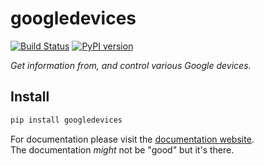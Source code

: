 # googledevices

[![Build Status][travis_status]][travis]
[![PyPI version][pypi_badge]][pypi]

_Get information from, and control various Google devices._

## Install

```bash
pip install googledevices
```

For documentation please visit the [documentation website][docs].  
The documentation _might_ not be "good" but it's there.

[docs]: https://ludeeus.github.io/googledevices/
[travis]: https://travis-ci.com/ludeeus/googledevices
[travis_status]: https://travis-ci.com/ludeeus/googledevices.svg?branch=master
[pypi]:https://pypi.org/project/googledevices/
[pypi_badge]: https://badge.fury.io/py/googledevices.svg
